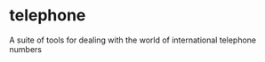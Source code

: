 telephone
=========

A suite of tools for dealing with the world of international telephone numbers
